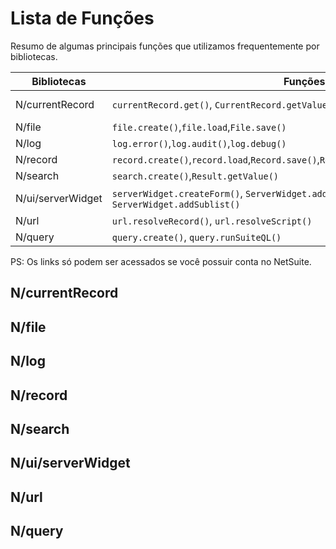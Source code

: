 # Lista de Funções

Resumo de algumas principais funções que utilizamos frequentemente por bibliotecas.

Bibliotecas | Funções | Links
-------| -------- | -------
N/currentRecord | `currentRecord.get()`, `CurrentRecord.getValue()`, `currentRecord.setValue()` | [N/currentRecord Module](https://4847589-sb1.app.netsuite.com/app/help/helpcenter.nl?fid=section_4625600928.html)
N/file | `file.create()`,`file.load`,`File.save()` | [N/file Module](https://4847589-sb1.app.netsuite.com/app/help/helpcenter.nl?fid=section_4205693274.html)
N/log| `log.error()`,`log.audit()`,`log.debug()` | [N/log Module](https://4847589-sb1.app.netsuite.com/app/help/helpcenter.nl?fid=section_4574548135.html)
N/record | `record.create()`,`record.load`,`Record.save()`,`Record.getValue()`,`Record.setValue()` | [N/record Module](https://4847589-sb1.app.netsuite.com/app/help/helpcenter.nl?fid=section_4267255811.html)
N/search | `search.create()`,`Result.getValue()` | [N/search Module](https://4847589-sb1.app.netsuite.com/app/help/helpcenter.nl?fid=section_4345764122.html)
N/ui/serverWidget |`serverWidget.createForm()`, `ServerWidget.addField()`, `ServerWidget.addButton()`, `ServerWidget.addSublist()` |[N/ui/serverWidget Module](https://4847589-sb1.app.netsuite.com/app/help/helpcenter.nl?fid=section_4321345532.html)
N/url |`url.resolveRecord()`, `url.resolveScript()` | [N/url Module](https://4847589-sb1.app.netsuite.com/app/help/helpcenter.nl?fid=section_4358552918.html)
N/query |`query.create()`, `query.runSuiteQL()` |[N/query Module](https://4847589-sb1.app.netsuite.com/app/help/helpcenter.nl?fid=section_1510275060.html)

PS: Os links só podem ser acessados se você possuir conta no NetSuite.

## N/currentRecord
## N/file
## N/log
## N/record
## N/search
## N/ui/serverWidget
## N/url
## N/query

